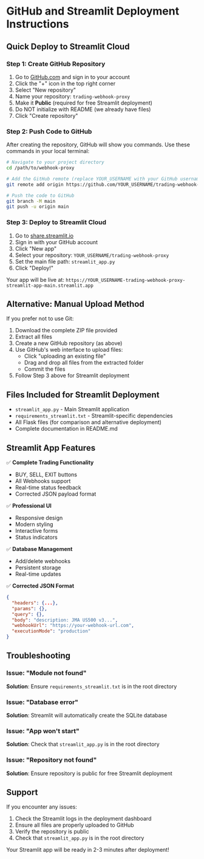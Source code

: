 # GitHub and Streamlit Deployment Instructions

## Quick Deploy to Streamlit Cloud

### Step 1: Create GitHub Repository

1. Go to [GitHub.com](https://github.com) and sign in to your account
2. Click the "+" icon in the top right corner
3. Select "New repository"
4. Name your repository: `trading-webhook-proxy`
5. Make it **Public** (required for free Streamlit deployment)
6. Do NOT initialize with README (we already have files)
7. Click "Create repository"

### Step 2: Push Code to GitHub

After creating the repository, GitHub will show you commands. Use these commands in your local terminal:

```bash
# Navigate to your project directory
cd /path/to/webhook-proxy

# Add the GitHub remote (replace YOUR_USERNAME with your GitHub username)
git remote add origin https://github.com/YOUR_USERNAME/trading-webhook-proxy.git

# Push the code to GitHub
git branch -M main
git push -u origin main
```

### Step 3: Deploy to Streamlit Cloud

1. Go to [share.streamlit.io](https://share.streamlit.io)
2. Sign in with your GitHub account
3. Click "New app"
4. Select your repository: `YOUR_USERNAME/trading-webhook-proxy`
5. Set the main file path: `streamlit_app.py`
6. Click "Deploy!"

Your app will be live at: `https://YOUR_USERNAME-trading-webhook-proxy-streamlit-app-main.streamlit.app`

## Alternative: Manual Upload Method

If you prefer not to use Git:

1. Download the complete ZIP file provided
2. Extract all files
3. Create a new GitHub repository (as above)
4. Use GitHub's web interface to upload files:
   - Click "uploading an existing file"
   - Drag and drop all files from the extracted folder
   - Commit the files
5. Follow Step 3 above for Streamlit deployment

## Files Included for Streamlit Deployment

- `streamlit_app.py` - Main Streamlit application
- `requirements_streamlit.txt` - Streamlit-specific dependencies
- All Flask files (for comparison and alternative deployment)
- Complete documentation in README.md

## Streamlit App Features

✅ **Complete Trading Functionality**
- BUY, SELL, EXIT buttons
- All Webhooks support
- Real-time status feedback
- Corrected JSON payload format

✅ **Professional UI**
- Responsive design
- Modern styling
- Interactive forms
- Status indicators

✅ **Database Management**
- Add/delete webhooks
- Persistent storage
- Real-time updates

✅ **Corrected JSON Format**
```json
{
  "headers": {...},
  "params": {},
  "query": {},
  "body": "description: JMA US500 v3...",
  "webhookUrl": "https://your-webhook-url.com",
  "executionMode": "production"
}
```

## Troubleshooting

### Issue: "Module not found"
**Solution**: Ensure `requirements_streamlit.txt` is in the root directory

### Issue: "Database error"
**Solution**: Streamlit will automatically create the SQLite database

### Issue: "App won't start"
**Solution**: Check that `streamlit_app.py` is in the root directory

### Issue: "Repository not found"
**Solution**: Ensure repository is public for free Streamlit deployment

## Support

If you encounter any issues:
1. Check the Streamlit logs in the deployment dashboard
2. Ensure all files are properly uploaded to GitHub
3. Verify the repository is public
4. Check that `streamlit_app.py` is in the root directory

Your Streamlit app will be ready in 2-3 minutes after deployment!

